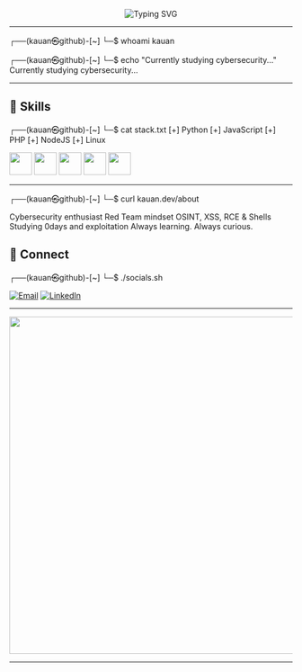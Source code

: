 <p align="center">
  <img src="https://readme-typing-svg.demolab.com?font=Fira+Code&duration=3000&pause=1000&color=39FF14&center=true&vCenter=true&multiline=true&width=600&height=80&lines=Hello+world...;I'm+Kauan%2C+Cybersec+Enthusiast;Red+Team+%7C+Linux+%7C+OffSec+Lover+%7C+Coder" alt="Typing SVG" />
</p>

---

┌──(kauan㉿github)-[~]
└─$ whoami
kauan

┌──(kauan㉿github)-[~]
└─$ echo "Currently studying cybersecurity..."
Currently studying cybersecurity...


---

## 🧠 Skills

┌──(kauan㉿github)-[~]
└─$ cat stack.txt
[+] Python
[+] JavaScript
[+] PHP
[+] NodeJS
[+] Linux


<div align="left">
  <img src="https://cdn.jsdelivr.net/gh/devicons/devicon/icons/python/python-original.svg" width="40"/>
  <img src="https://cdn.jsdelivr.net/gh/devicons/devicon/icons/javascript/javascript-original.svg" width="40"/>
  <img src="https://cdn.jsdelivr.net/gh/devicons/devicon/icons/php/php-original.svg" width="40"/>
  <img src="https://cdn.jsdelivr.net/gh/devicons/devicon/icons/nodejs/nodejs-original.svg" width="40"/>
  <img src="https://img.icons8.com/color/48/000000/linux.png" width="40"/>
</div>

---

┌──(kauan㉿github)-[~]
└─$ curl kauan.dev/about

Cybersecurity enthusiast
Red Team mindset
OSINT, XSS, RCE & Shells
Studying 0days and exploitation
Always learning. Always curious.


## 🔗 Connect

┌──(kauan㉿github)-[~]
└─$ ./socials.sh


[![Email](https://img.shields.io/badge/kauan@email.com-000?style=for-the-badge&logo=gmail&logoColor=red)](mailto:kauan@email.com)
[![LinkedIn](https://img.shields.io/badge/KauanSilveira-000?style=for-the-badge&logo=linkedin&logoColor=blue)](https://www.linkedin.com/in/KauanSilveira)

---

<p align="center">
  <img src="https://camo.githubusercontent.com/0a0dc4ec78739f9c62b556ee154065af0de7b337110cfd95587770c4b3e269c7/68747470733a2f2f6d656469612e74656e6f722e636f6d2f7a7a6e746d325f3942336741414141432f6861636b65722e676966" width="600px"/>
</p>

---


